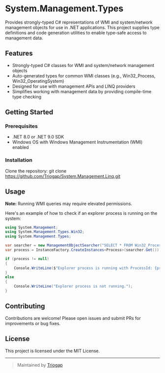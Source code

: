 # System.Management.Types

Provides strongly-typed C# representations of WMI and system/network management objects for use in .NET applications. This project supplies type definitions and code generation utilities to enable type-safe access to management data.

## Features

- Strongly-typed C# classes for WMI and system/network management objects
- Auto-generated types for common WMI classes (e.g., Win32_Process, Win32_OperatingSystem)
- Designed for use with management APIs and LINQ providers
- Simplifies working with management data by providing compile-time type checking

## Getting Started

### Prerequisites

- .NET 8.0 or .NET 9.0 SDK
- Windows OS with Windows Management Instrumentation (WMI) enabled

### Installation

Clone the repository:
git clone https://github.com/Triogap/System.Management.Linq.git
## Usage

**Note:** Running WMI queries may require elevated permissions.

Here's an example of how to check if an explorer process is running on the system:

```csharp
using System.Management;
using System.Management.Types.Win32;
using System.Management.Types;

var searcher = new ManagementObjectSearcher("SELECT * FROM Win32_Process WHERE Name LIKE 'Explorer%'");
var process = InstanceFactory.CreateInstances<Process>(searcher.Get()).FirstOrDefault();

if (process != null)
{
    Console.WriteLine($"Explorer process is running with ProcessId: {process.ProcessId}");
}
else
{
    Console.WriteLine("Explorer process is not running.");
}
```

## Contributing

Contributions are welcome! Please open issues and submit PRs for improvements or bug fixes.

## License

This project is licensed under the MIT License.

---

> Maintained by [Triogap](https://github.com/Triogap)